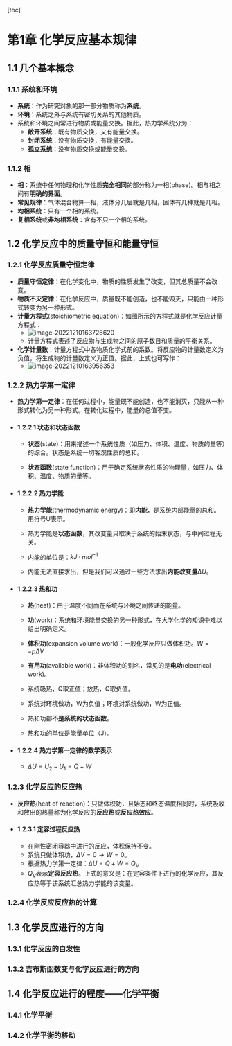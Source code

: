[toc]

# 第1章 化学反应基本规律

## 1.1 几个基本概念

### 1.1.1 系统和环境

- **系统**：作为研究对象的那一部分物质称为**系统**。
- **环境**：系统之外与系统有密切关系的其他物质。
- 系统和环境之间常进行物质或能量交换。据此，热力学系统分为：
  - **敞开系统**：既有物质交换，又有能量交换。
  - **封闭系统**：没有物质交换，有能量交换。
  - **孤立系统**：没有物质交换或能量交换。

### 1.1.2 相

- **相**：系统中任何物理和化学性质**完全相同**的部分称为一相(phase)。相与相之间有**明确的界面**。
- **常见规律**：气体混合物算一相，液体分几层就是几相，固体有几种就是几相。
- **均相系统**：只有一个相的系统。
- **复相系统**或**非均相系统**：含有不只一个相的系统。

## 1.2 化学反应中的质量守恒和能量守恒

### 1.2.1 化学反应质量守恒定律

- **质量守恒定律**：在化学变化中，物质的性质发生了改变，但其总质量不会改变。
- **物质不灭定律**：在化学反应中，质量既不能创造，也不能毁灭，只能由一种形式转变为另一种形式。
- **计量方程式**(stoichiometric equation)：如图所示的方程式就是化学反应计量方程式：
  - ![image-20221210163726620](https://martin-red-1315612947.cos.ap-shanghai.myqcloud.com/PicGo%E5%9B%BE%E5%BA%8A/image-20221210163726620.png)
  - 计量方程式表述了反应物与生成物之间的原子数目和质量的平衡关系。
- **化学计量数**：计量方程式中各物质化学式前的系数。将反应物的计量数定义为负值，将生成物的计量数定义为正值。据此，上式也可写作：
  - ![image-20221210163956353](https://martin-red-1315612947.cos.ap-shanghai.myqcloud.com/PicGo%E5%9B%BE%E5%BA%8A/image-20221210163956353.png)

### 1.2.2 热力学第一定律

- **热力学第一定律**：在任何过程中，能量既不能创造，也不能消灭，只能从一种形式转化为另一种形式。在转化过程中，能量的总值不变。

- #### 1.2.2.1 状态和状态函数

  - **状态**(state)：用来描述一个系统性质（如压力、体积、温度、物质的量等）的综合。状态是系统一切客观性质的总和。


  - **状态函数**(state function)：用于确定系统状态性质的物理量，如压力、体积、温度、物质的量等。


- #### 1.2.2.2 热力学能

  - **热力学能**(thermodynamic energy)：即**内能**，是系统内部能量的总和。用符号U表示。

  - 热力学能是**状态函数**，其改变量只取决于系统的始末状态，与中间过程无关。

  - 内能的单位是：$kJ\cdot mol^{-1}$

  - 内能无法直接求出，但是我们可以通过一些方法求出**内能改变量**$\Delta U$。

- #### 1.2.2.3 热和功

  - **热**(heat)：由于温度不同而在系统与环境之间传递的能量。

  - **功**(work)：系统和环境能量交换的另一种形式，在大学化学的知识中难以给出明确定义。

  - **体积功**(expansion volume work)：一般化学反应只做体积功。$W=-p\Delta V$

  - **有用功**(available work)：非体积功的别名，常见的是**电功**(electrical work)。

  - 系统吸热，Q取正值；放热，Q取负值。

  - 系统对环境做功，W为负值；环境对系统做功，W为正值。

  - 热和功都**不是系统的状态函数**。

  - 热和功的单位是能量单位（J）。

- #### 1.2.2.4 热力学第一定律的数学表示

  - $\Delta U=U_2-U_1=Q+W$

### 1.2.3 化学反应的反应热

- **反应热**(heat of reaction)：只做体积功，且始态和终态温度相同时，系统吸收和放出的热量称为化学反应的**反应热**或**反应热效应**。

- #### 1.2.3.1 定容过程反应热

  - 在刚性密闭容器中进行的反应，体积保持不变。
  - 系统只做体积功，$\Delta V=0\longrightarrow W=0$。
  - 根据热力学第一定律：$\Delta U=Q+W=Q_V$
  - $Q_V$表示**定容反应热**。上式的意义是：在定容条件下进行的化学反应，其反应热等于该系统汇总热力学能的该变量。

### 1.2.4 化学反应反应热的计算

## 1.3 化学反应进行的方向

### 1.3.1 化学反应的自发性

### 1.3.2 吉布斯函数变与化学反应进行的方向

## 1.4 化学反应进行的程度——化学平衡

### 1.4.1 化学平衡

### 1.4.2 化学平衡的移动